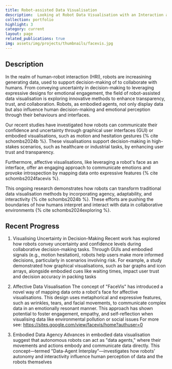 ```yaml
---
title: Robot-assisted Data Visualisation
description:  Looking at Robot Data Visualisation with an Interaction and Decision Making Perspective
collection: portfolio
highlight: 3
category: current
layout: page
related_publications: true
img: assets/img/projects/thumbnails/facevis.jpg
---
```


## Description

In the realm of human-robot interaction (HRI), robots are increasining generating data, used to support decision-making of to collaborate with humans. 
From conveying uncertainty in decision-making to leveraging expressive designs for emotional engagement, the field of robot-assisted data visualisation is exploring innovative methods to enhance transparency, trust, and collaboration. Robots, as embodied agents, not only display data but also influence human decision-making and emotional perception through their behaviours and interfaces.

Our recent studies have investigated how robots can communicate their confidence and uncertainty through graphical user interfaces (GUI) or embodied visualisations, such as motion and hesitation gestures {% cite schombs2024b %}. These visualisations support decision-making in high-stakes scenarios, such as healthcare or industrial tasks, by enhancing user trust and transparency​. 

Furthermore, affective visualisations, like leveraging a robot's face as an interface, offer an engaging approach to communicate emotions and provoke introspection by mapping data onto expressive features {% cite schombs2024facevis %}​. 

This ongoing research demonstrates how robots can transform traditional data visualisation methods by incorporating agency, adaptability, and interactivity {% cite schombs2024b %}. These efforts are pushing the boundaries of how humans interpret and interact with data in collaborative environments {% cite schombs2024exploring %}.

## Recent Progress


1. Visualising Uncertainty in Decision-Making
Recent work has explored how robots convey uncertainty and confidence levels during collaborative decision-making tasks. Through GUIs and embodied signals (e.g., motion hesitation), robots help users make more informed decisions, particularly in scenarios involving risk. For example, a study demonstrated how graphical visualisations, such as bar graphs and icon arrays, alongside embodied cues like waiting times, impact user trust and decision accuracy in packing tasks​
​
2. Affective Data Visualisation
The concept of "FaceVis" has introduced a novel way of mapping data onto a robot's face for affective visualisations. This design uses metaphorical and expressive features, such as wrinkles, tears, and facial movements, to communicate complex data in an emotionally resonant manner. This approach has shown potential to foster engagement, empathy, and self-reflection when visualising data like environmental pollution or social issues​
For more see: https://sites.google.com/view/facevis/home?authuser=0

3. Embodied Data Agency
Advances in embodied data visualisation suggest that autonomous robots can act as "data agents," where their movements and actions embody and communicate data directly. This concept—termed "Data-Agent Interplay"—investigates how robots’ autonomy and interactivity influence human perception of data and the robots themselves​

